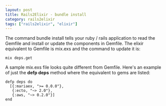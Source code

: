 ```yaml
---
layout: post
title: Rails2Elixir - bundle install
category: rails2elixir
tags: ["rails2elixir", "elixir"]
---
```

The command bundle install tells your ruby / rails application to read the Gemfile and install or update the components in Gemfile.  The elixir equivalent to Gemfile is mix.exs and the command to update it is:

    mix deps.get
    
A sample mix.exs file looks quite different from Gemfile.  Here's an example of just the **defp deps** method where the equivalent to gems are listed:

    defp deps do
      [{:mariaex, ">= 0.0.0"},
       {:ecto, "~> 2.0"},
       {:aws, "~> 0.2.0"}]
    end

    